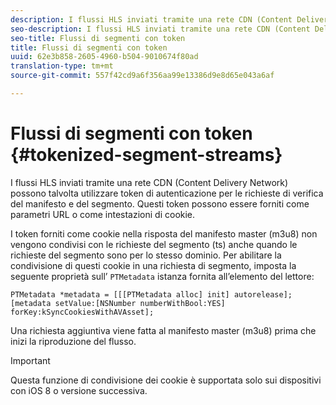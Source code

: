 ```yaml
---
description: I flussi HLS inviati tramite una rete CDN (Content Delivery Network) possono talvolta utilizzare token di autenticazione per le richieste di verifica del manifesto e del segmento. Questi token possono essere forniti come parametri URL o come intestazioni di cookie.
seo-description: I flussi HLS inviati tramite una rete CDN (Content Delivery Network) possono talvolta utilizzare token di autenticazione per le richieste di verifica del manifesto e del segmento. Questi token possono essere forniti come parametri URL o come intestazioni di cookie.
seo-title: Flussi di segmenti con token
title: Flussi di segmenti con token
uuid: 62e3b858-2605-4960-b504-9010674f80ad
translation-type: tm+mt
source-git-commit: 557f42cd9a6f356aa99e13386d9e8d65e043a6af

---
```



# Flussi di segmenti con token {#tokenized-segment-streams}

I flussi HLS inviati tramite una rete CDN (Content Delivery Network) possono talvolta utilizzare token di autenticazione per le richieste di verifica del manifesto e del segmento. Questi token possono essere forniti come parametri URL o come intestazioni di cookie.

I token forniti come cookie nella risposta del manifesto master (m3u8) non vengono condivisi con le richieste del segmento (ts) anche quando le richieste del segmento sono per lo stesso dominio. Per abilitare la condivisione di questi cookie in una richiesta di segmento, imposta la seguente proprietà sull’ `PTMetadata` istanza fornita all’elemento del lettore:

```
PTMetadata *metadata = [[[PTMetadata alloc] init] autorelease]; 
[metadata setValue:[NSNumber numberWithBool:YES] forKey:kSyncCookiesWithAVAsset]; 
```

Una richiesta aggiuntiva viene fatta al manifesto master (m3u8) prima che inizi la riproduzione del flusso.

>[!IMPORTANT]
>
>Questa funzione di condivisione dei cookie è supportata solo sui dispositivi con iOS 8 o versione successiva.

